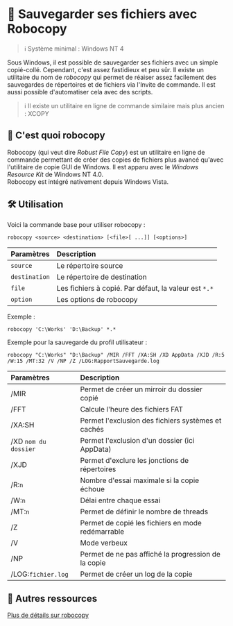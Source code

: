 # 💾 Sauvegarder ses fichiers avec Robocopy

> ℹ️ Système minimal : Windows NT 4

Sous Windows, il est possible de sauvegarder ses fichiers avec un simple copié-collé. Cependant, c'est assez fastidieux et peu sûr. Il existe un utilitaire du nom de _robocopy_ qui permet de réaiser assez facilement des sauvegardes de répertoires et de fichiers via l'Invite de commande. Il est aussi possible d'automatiser cela avec des scripts.

> ℹ️ Il existe un utilitaire en ligne de commande similaire mais plus ancien : XCOPY

## 📖 C'est quoi robocopy  

Robocopy (qui veut dire _Robust File Copy_) est un utilitaire en ligne de commande permettant de créer des copies de fichiers plus avancé qu'avec l'utilitaire de copie GUI de Windows. Il est apparu avec le _Windows Resource Kit_ de Windows NT 4.0.  
Robocopy est intégré nativement depuis Windows Vista.

## 🛠️ Utilisation  

Voici la commande base pour utiliser robocopy :  

```dos
robocopy <source> <destination> [<file>[ ...]] [<options>]
```

|   Paramètres    |                     Description                       |
|:--------------- |:----------------------------------------------------- |
| `source`        | Le répertoire source                                  |
| `destination`   | Le répertoire de destination                          |
| `file`          | Les fichiers à copié. Par défaut, la valeur est `*.*` |
| `option`        | Les options de robocopy                               |

Exemple :  

```dos
robocopy 'C:\Works' 'D:\Backup' *.*
```

Exemple pour la sauvegarde du profil utilisateur :  

```dos
robocopy "C:\Works" "D:\Backup" /MIR /FFT /XA:SH /XD AppData /XJD /R:5 /W:15 /MT:32 /V /NP /Z /LOG:RapportSauvegarde.log
```

|   Paramètres         |                     Description                       |
|:-------------------- |:----------------------------------------------------- |
| /MIR                 | Permet de créer un mirroir du dossier copié           |
| /FFT                 | Calcule l'heure des fichiers FAT                      |
| /XA:SH               | Permet l'exclusion des fichiers systèmes et cachés    |
| /XD `nom du dossier` | Permet l'exclusion d'un dossier (ici AppData)         |
| /XJD                 | Permet d'exclure les jonctions de répertoires         |
| /R:`n`               | Nombre d'essai maximale si la copie échoue            |
| /W:`n`               | Délai entre chaque essai                              |
| /MT:`n`              | Permet de définir le nombre de threads                |
| /Z                   | Permet de copié les fichiers en mode redémarrable     |
| /V                   | Mode verbeux                                          |
| /NP                  | Permet de ne pas affiché la progression de la copie   |
| /LOG:`fichier.log`   | Permet de créer un log de la copie                    |

## 📎 Autres ressources

[Plus de détails sur robocopy](https://learn.microsoft.com/fr-fr/windows-server/administration/windows-commands/robocopy)

